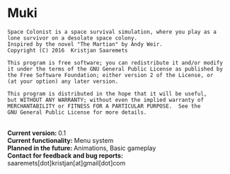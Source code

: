 # Muki
    Space Colonist is a space survival simulation, where you play as a lone survivor on a desolate space colony.
    Inspired by the novel "The Martian" by Andy Weir.
    Copyright (C) 2016  Kristjan Saaremets

    This program is free software; you can redistribute it and/or modify
    it under the terms of the GNU General Public License as published by
    the Free Software Foundation; either version 2 of the License, or
    (at your option) any later version.

    This program is distributed in the hope that it will be useful,
    but WITHOUT ANY WARRANTY; without even the implied warranty of
    MERCHANTABILITY or FITNESS FOR A PARTICULAR PURPOSE.  See the
    GNU General Public License for more details.

<br>
<b>Current version: </b> 0.1
<br>
<b>Current functionality: </b> Menu system
<br>
<b>Planned in the future: </b> Animations, Basic gameplay
<br>
<b> Contact for feedback and bug reports: </b>saaremets[dot]kristjan[at]gmail[dot]com
